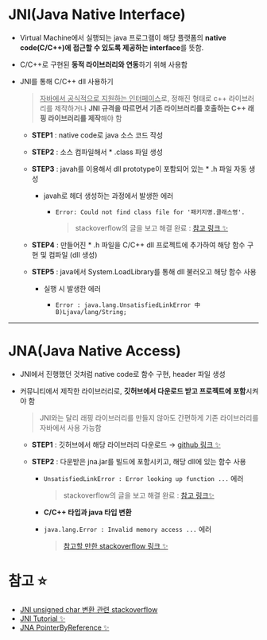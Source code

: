 # JNI(Java Native Interface)

+ Virtual Machine에서 실행되는 java 프로그램이 해당 플랫폼의 **native code(C/C++)에 접근할 수 있도록 제공하는 interface**를 뜻함.
+ C/C++로 구현된 **동적 라이브러리와 연동**하기 위해 사용함 

+ JNI를 통해 C/C++ dll 사용하기
   > <U>자바에서 공식적으로 지원하는 인터페이스</U>로, 정해진 형태로 c++ 라이브러리를 제작하거나 **JNI 규격을 따르면서 기존 라이브러리를 호출하는 C++ 래핑 라이브러리를 제작**해야 함   


   + **STEP1** : native code로 java 소스 코드 작성    
   + **STEP2** : 소스 컴파일해서 * .class 파일 생성    
   + **STEP3** : javah를 이용해서 dll prototype이 포함되어 있는  * .h 파일 자동 생성   


      + javah로 헤더 생성하는 과정에서 발생한 에러 
         + `Error: Could not find class file for '패키지명.클래스명'.`   


            > stackoverflow의 글을 보고 해결 완료 : [참고 링크 ✨](https://stackoverflow.com/questions/19137201/javah-tool-error-could-not-find-class-file-for-hellojni)    


   + **STEP4** : 만들어진 * .h 파일을 C/C++ dll 프로젝트에 추가하여 해당 함수 구현 및 컴파일 (dll 생성)
   + **STEP5** : java에서 System.LoadLibrary를 통해 dll 불러오고 해당 함수 사용   

      + 실행 시 발생한 에러   

         + `Error : java.lang.UnsatisfiedLinkError 中 B)Ljava/lang/String;`

- - - - - - - - - - - - - - - - 

# JNA(Java Native Access)

+ JNI에서 진행했던 것처럼 native code로 함수 구현, header 파일 생성
+ 커뮤니티에서 제작한 라이브러리로, **깃허브에서 다운로드 받고 프로젝트에 포함**시켜야 함   

   > JNI와는 달리 래핑 라이브러리를 만들지 않아도 간편하게 기존 라이브러리를 자바에서 사용 가능함 
   + **STEP1** : 깃허브에서 해당 라이브러리 다운로드 → [github 링크 ✨](https://github.com/java-native-access/jna)   
   + **STEP2** : 다운받은 jna.jar를 빌드에 포함시키고, 해당 dll에 있는 함수 사용   


      + `UnsatisfiedLinkError : Error looking up function ...` 에러   


         > stackoverflow의 글을 보고 해결 완료 : [참고 링크✨](https://stackoverflow.com/questions/10292338/jna-cannot-find-function)

      + **C/C++ 타입과 java 타입 변환**
  

      + `java.lang.Error : Invalid memory access ...` 에러   

         > [참고할 만한 stackoverflow 링크 ✨](https://stackoverflow.com/questions/45383453/java-native-access-code-error-invalid-memory-access)   


   
   
# 참고 ⭐
+ [JNI unsigned char 변환 관련 stackoverflow](https://stackoverflow.com/questions/25259095/jni-android-jbytearray-to-unsigned-char-and-viceversa)
+ [JNI Tutorial ✨](https://sungcheol-kim.gitbook.io/jni-tutorial/chapter13)
+ [JNA PointerByReference ✨](https://stackoverflow.com/questions/15337395/pointerbyreference-not-returning-value)
